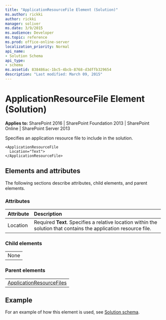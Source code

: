 ```yaml
---
title: "ApplicationResourceFile Element (Solution)"
ms.author: rickki
author: rickki
manager: soliver
ms.date: 3/9/2015
ms.audience: Developer
ms.topic: reference
ms.prod: office-online-server
localization_priority: Normal
api_name:
- Solution Schema
api_type:
- schema
ms.assetid: 838486ac-1bc5-4bcb-8768-d3dffb329654
description: "Last modified: March 09, 2015"
---
```


# ApplicationResourceFile Element (Solution)

 
  
 **Applies to:** SharePoint 2016 | SharePoint Foundation 2013 | SharePoint Online | SharePoint Server 2013
  
Specifies an application resource file to include in the solution.
  
```
<ApplicationResourceFile
  Location="Text">
</ApplicationResourceFile>
```

## Elements and attributes

The following sections describe attributes, child elements, and parent elements.

### Attributes

|**Attribute**|**Description**|
|:-----|:-----|
|Location  <br/> |Required **Text**. Specifies a relative location within the solution that contains the application resource file.  <br/> |
   
### Child elements

||
|:-----|
|None |
   
### Parent elements

||
|:-----|
|[ApplicationResourceFiles](applicationresourcefiles-element-solution.md)|
   
## Example

For an example of how this element is used, see [Solution schema](solution-schema.md).
  

